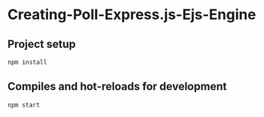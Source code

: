 # Creating-Poll-Express.js-Ejs-Engine
## Project setup
```
npm install
```
## Compiles and hot-reloads for development
```
npm start
```
